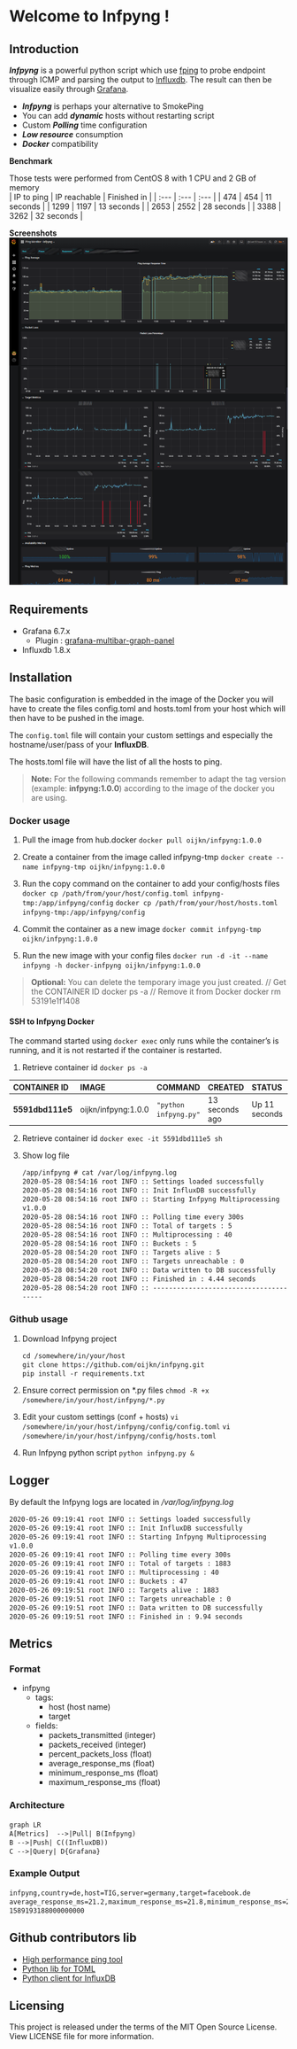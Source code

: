 
# Welcome to Infpyng  !
  
## Introduction  
  
***Infpyng*** is a powerful python script which use [fping](https://fping.org/) to probe endpoint through ICMP and parsing the output to [Influxdb](https://github.com/influxdata/influxdb). The result can then be visualize easily through [Grafana](https://grafana.com/).  
- ***Infpyng*** is perhaps your alternative to SmokePing
- You can add ***dynamic*** hosts without restarting script
- Custom ***Polling*** time configuration
- ***Low resource*** consumption
- ***Docker*** compatibility
  
**Benchmark**  
  
Those tests were performed from CentOS 8 with 1 CPU and 2 GB of memory  
| IP to ping | IP reachable | Finished in |
| :--- | :--- | :--- |
| 474 | 454 | 11 seconds |
| 1299 | 1197 | 13 seconds |
| 2653 | 2552 | 28 seconds |
| 3388 | 3262 | 32 seconds |

**Screenshots**  
![alt text](screenshot/ping-monitor-infpyng.png) 
  
## Requirements
- Grafana 6.7.x  
  - Plugin : [grafana-multibar-graph-panel](https://github.com/CorpGlory/grafana-multibar-graph-panel)  
- Influxdb 1.8.x  
   
  
## Installation

The basic configuration is embedded in the image of the Docker you will have to create the files config.toml and hosts.toml from your host which will then have to be pushed in the image.

The `config.toml` file will contain your custom settings and especially the hostname/user/pass of your **InfluxDB**.

The hosts.toml file will have the list of all the hosts to ping.

> **Note:** For the following commands remember to adapt the tag version (example: **infpyng:1.0.0**) according to the image of the docker you are using.

### Docker usage
1. Pull the image from hub.docker
`docker pull oijkn/infpyng:1.0.0`

2. Create a container from the image called infpyng-tmp
`docker create --name infpyng-tmp oijkn/infpyng:1.0.0`

3. Run the copy command on the container to add your config/hosts files
`docker cp /path/from/your/host/config.toml infpyng-tmp:/app/infpyng/config`
`docker cp /path/from/your/host/hosts.toml infpyng-tmp:/app/infpyng/config`

4. Commit the container as a new image
`docker commit infpyng-tmp oijkn/infpyng:1.0.0`

5. Run the new image with your config files
`docker run -d -it --name infpyng -h docker-infpyng oijkn/infpyng:1.0.0`

> **Optional:** You can delete the temporary image you just created.
> // Get the CONTAINER ID
> docker ps -a
> // Remove it from Docker
> docker rm 53191e1f1408

#### SSH to Infpyng Docker

The command started using `docker exec` only runs while the container’s is running, and it is not restarted if the container is restarted.

1. Retrieve container id
`docker ps -a`

| CONTAINER ID | IMAGE | COMMAND | CREATED | STATUS | PORTS | NAMES |
| :--- | :--- | :--- | :--- | :--- | :--- | :--- |
| **5591dbd111e5** | oijkn/infpyng:1.0.0 | `"python infpyng.py"` | 13 seconds ago | Up 11 seconds | | infpyng |

2. Retrieve container id
`docker exec -it 5591dbd111e5 sh`

3. Show log file
	```
	/app/infpyng # cat /var/log/infpyng.log
	2020-05-28 08:54:16 root INFO :: Settings loaded successfully
	2020-05-28 08:54:16 root INFO :: Init InfluxDB successfully
	2020-05-28 08:54:16 root INFO :: Starting Infpyng Multiprocessing v1.0.0
	2020-05-28 08:54:16 root INFO :: Polling time every 300s
	2020-05-28 08:54:16 root INFO :: Total of targets : 5
	2020-05-28 08:54:16 root INFO :: Multiprocessing : 40
	2020-05-28 08:54:16 root INFO :: Buckets : 5
	2020-05-28 08:54:20 root INFO :: Targets alive : 5
	2020-05-28 08:54:20 root INFO :: Targets unreachable : 0
	2020-05-28 08:54:20 root INFO :: Data written to DB successfully
	2020-05-28 08:54:20 root INFO :: Finished in : 4.44 seconds
	2020-05-28 08:54:20 root INFO :: ---------------------------------------
	```
  
### Github usage  

1. Download Infpyng project
	```  
	cd /somewhere/in/your/host
	git clone https://github.com/oijkn/infpyng.git  
	pip install -r requirements.txt  
	```
2. Ensure correct permission on \*.py files
`chmod -R +x /somewhere/in/your/host/infpyng/*.py`
  
3. Edit your custom settings  (conf + hosts)
`vi /somewhere/in/your/host/infpyng/config/config.toml`
`vi /somewhere/in/your/host/infpyng/config/hosts.toml`
  
  4. Run Infpyng python script
  `python infpyng.py &`

  
## Logger  

By default the Infpyng logs are located in */var/log/infpyng.log*

```
2020-05-26 09:19:41 root INFO :: Settings loaded successfully
2020-05-26 09:19:41 root INFO :: Init InfluxDB successfully
2020-05-26 09:19:41 root INFO :: Starting Infpyng Multiprocessing v1.0.0
2020-05-26 09:19:41 root INFO :: Polling time every 300s
2020-05-26 09:19:41 root INFO :: Total of targets : 1883  
2020-05-26 09:19:41 root INFO :: Multiprocessing : 40  
2020-05-26 09:19:41 root INFO :: Buckets : 47  
2020-05-26 09:19:51 root INFO :: Targets alive : 1883  
2020-05-26 09:19:51 root INFO :: Targets unreachable : 0  
2020-05-26 09:19:51 root INFO :: Data written to DB successfully  
2020-05-26 09:19:51 root INFO :: Finished in : 9.94 seconds  
```  
  
## Metrics  
 ### Format 
- infpyng  
  - tags:  
    - host (host name)  
    - target  
  - fields:  
    - packets_transmitted (integer)  
    - packets_received (integer)  
    - percent_packets_loss (float)  
    - average_response_ms (float)  
    - minimum_response_ms (float)  
    - maximum_response_ms (float)

### Architecture
```mermaid
graph LR
A[Metrics]  -->|Pull| B(Infpyng)
B -->|Push| C((InfluxDB))
C -->|Query| D{Grafana}
```
  
### Example Output  
```  
infpyng,country=de,host=TIG,server=germany,target=facebook.de average_response_ms=21.2,maximum_response_ms=21.8,minimum_response_ms=20.7,packets_received=2i,packets_transmitted=2i,percent_packet_loss=0i 1589193188000000000  
```  
  
## Github contributors lib  
- [High performance ping tool](https://github.com/schweikert/fping)  
- [Python lib for TOML](https://github.com/uiri/toml)  
- [Python client for InfluxDB](https://github.com/influxdata/influxdb-python)  
  
## Licensing  
  
This project is released under the terms of the MIT Open Source License. View LICENSE file for more information.
